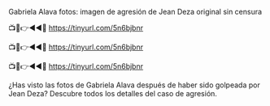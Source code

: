 Gabriela Alava fotos: imagen de agresión de Jean Deza original sin censura

📺📱👉◄◄🔴  https://tinyurl.com/5n6bjbnr

📺📱👉◄◄🔴  https://tinyurl.com/5n6bjbnr

📺📱👉◄◄🔴  https://tinyurl.com/5n6bjbnr


¿Has visto las fotos de Gabriela Alava después de haber sido golpeada por Jean Deza? Descubre todos los detalles del caso de agresión.
